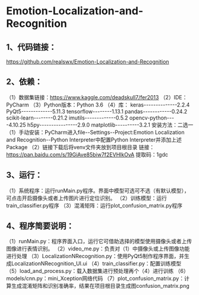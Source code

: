 # Emotion-Localization-and-Recognition
 
## 1、代码链接：
https://github.com/realswx/Emotion-Localization-and-Recognition

## 2、依赖：
（1）数据集链接：https://www.kaggle.com/deadskull7/fer2013 
（2）IDE：PyCharm
（3）Python版本：Python 3.6
（4）库：
    keras--------------2.2.4
    PyQt5-------------5.11.3
    tensorflow--------1.13.1
    pandas------------0.24.2
    scikit-learn--------0.21.2
    imutils-------------0.5.2
    opencv-python----4.10.25
    h5py----------------2.9.0
    matplotlib----------3.2.1
    安装方法：二选一
    （1）手动安装：PyCharm进入file--Settings--Project:Emotion Localization and Recognition--Python Interpreter中配置Python Interpreter并添加上述Package
    （2）链接下载后将venv文件夹放到项目根目录 链接：https://pan.baidu.com/s/19GiAve85biw7f2EVHlkOvA  提取码：1gdc 

## 3、运行：
（1）系统程序：运行runMain.py程序。界面中模型可选可不选（有默认模型），可点击开启摄像头或者上传图片进行定位识别。
（2）训练模型：运行train_classifier.py程序
（3）混淆矩阵：运行plot_confusion_matrix.py程序

## 4、程序简要说明：
（1）runMain.py：程序界面入口，运行它可借助选择的模型使用摄像头或者上传图像进行表情识别。
（2）video_me.py：负责对（1）中摄像头或上传图像功能进行处理
（3）LocalizationNRecognition.py：使用PyQt5制作程序界面，并生成LocalizationNRecognition_UI.ui
（4）train_classifier.py：配置训练模型
（5）load_and_process.py：载入数据集进行预处理再个（4）进行训练
（6）models/cnn.py：mini_Xception网络代码
（7）plot_confusion_matrix.py：计算生成混淆矩阵和识别准确率，结果在项目根目录生成图confusion_matrix.png
